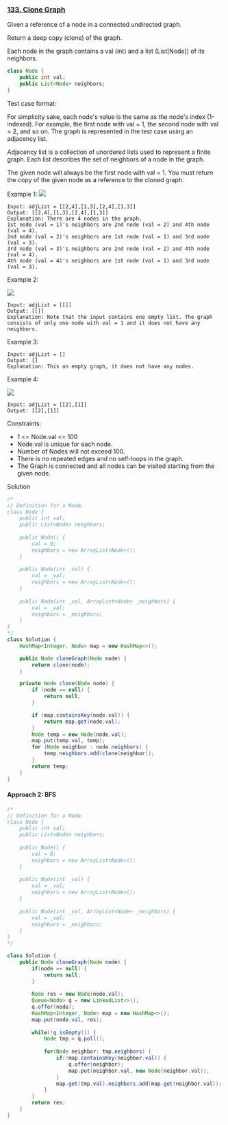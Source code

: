 ### [133. Clone Graph](https://leetcode.com/problems/clone-graph/)

Given a reference of a node in a connected undirected graph.

Return a deep copy (clone) of the graph.

Each node in the graph contains a val (int) and a list (List[Node]) of its neighbors.
```java
class Node {
    public int val;
    public List<Node> neighbors;
}
``` 

Test case format:

For simplicity sake, each node's value is the same as the node's index (1-indexed). For example, the first node with val = 1, the second node with val = 2, and so on. The graph is represented in the test case using an adjacency list.

Adjacency list is a collection of unordered lists used to represent a finite graph. Each list describes the set of neighbors of a node in the graph.

The given node will always be the first node with val = 1. You must return the copy of the given node as a reference to the cloned graph.

 

Example 1:
![](https://assets.leetcode.com/uploads/2019/11/04/133_clone_graph_question.png)
```
Input: adjList = [[2,4],[1,3],[2,4],[1,3]]
Output: [[2,4],[1,3],[2,4],[1,3]]
Explanation: There are 4 nodes in the graph.
1st node (val = 1)'s neighbors are 2nd node (val = 2) and 4th node (val = 4).
2nd node (val = 2)'s neighbors are 1st node (val = 1) and 3rd node (val = 3).
3rd node (val = 3)'s neighbors are 2nd node (val = 2) and 4th node (val = 4).
4th node (val = 4)'s neighbors are 1st node (val = 1) and 3rd node (val = 3).
```
Example 2:

![](https://assets.leetcode.com/uploads/2020/01/07/graph.png)
```
Input: adjList = [[]]
Output: [[]]
Explanation: Note that the input contains one empty list. The graph consists of only one node with val = 1 and it does not have any neighbors.
```
Example 3:
```
Input: adjList = []
Output: []
Explanation: This an empty graph, it does not have any nodes.
```
Example 4:

![](https://assets.leetcode.com/uploads/2020/01/07/graph-1.png)
```
Input: adjList = [[2],[1]]
Output: [[2],[1]]
``` 

Constraints:

- 1 <= Node.val <= 100
- Node.val is unique for each node.
- Number of Nodes will not exceed 100.
- There is no repeated edges and no self-loops in the graph.
- The Graph is connected and all nodes can be visited starting from the given node.

Solution

```java
/*
// Definition for a Node.
class Node {
    public int val;
    public List<Node> neighbors;
    
    public Node() {
        val = 0;
        neighbors = new ArrayList<Node>();
    }
    
    public Node(int _val) {
        val = _val;
        neighbors = new ArrayList<Node>();
    }
    
    public Node(int _val, ArrayList<Node> _neighbors) {
        val = _val;
        neighbors = _neighbors;
    }
}
*/
class Solution {
    HashMap<Integer, Node> map = new HashMap<>();

    public Node cloneGraph(Node node) {
        return clone(node);
    }

    private Node clone(Node node) {
        if (node == null) {
            return null;
        }

        if (map.containsKey(node.val)) {
            return map.get(node.val);
        }
        Node temp = new Node(node.val);
        map.put(temp.val, temp);
        for (Node neighbor : node.neighbors) {
            temp.neighbors.add(clone(neighbor));
        }
        return temp;
    }
}
```


#### Approach 2: BFS

```java
/*
// Definition for a Node.
class Node {
    public int val;
    public List<Node> neighbors;
    
    public Node() {
        val = 0;
        neighbors = new ArrayList<Node>();
    }
    
    public Node(int _val) {
        val = _val;
        neighbors = new ArrayList<Node>();
    }
    
    public Node(int _val, ArrayList<Node> _neighbors) {
        val = _val;
        neighbors = _neighbors;
    }
}
*/

class Solution {
    public Node cloneGraph(Node node) {
        if(node == null) {
            return null;
        }
        
        Node res = new Node(node.val);
        Queue<Node> q = new LinkedList<>();
        q.offer(node);
        HashMap<Integer, Node> map = new HashMap<>();
        map.put(node.val, res);
        
        while(!q.isEmpty()) {
            Node tmp = q.poll();
            
            for(Node neighbor: tmp.neighbors) {
                if(!map.containsKey(neighbor.val)) {
                    q.offer(neighbor);
                    map.put(neighbor.val, new Node(neighbor.val));
                }
                map.get(tmp.val).neighbors.add(map.get(neighbor.val));
            }
        }
        return res;
    }
}
```